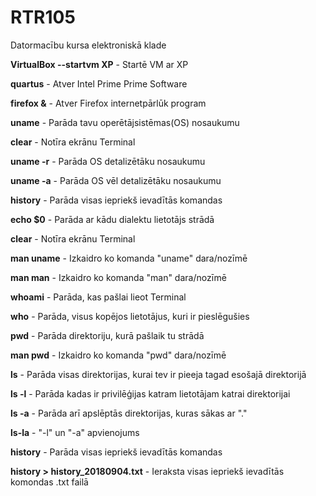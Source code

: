 # RTR105
Datormacību kursa elektroniskā klade

<b>VirtualBox --startvm XP</b> - Startē VM ar XP

<b>quartus</b> - Atver Intel Prime Prime Software

<b>firefox &</b> - Atver Firefox internetpārlūk program

<b>uname</b> - Parāda tavu operētājsistēmas(OS) nosaukumu

<b>clear</b> - Notīra ekrānu Terminal

<b>uname -r</b> - Parāda OS detalizētāku nosaukumu

<b>uname -a</b> - Parāda OS vēl detalizētāku nosaukumu

<b>history</b> - Parāda visas iepriekš ievadītās komandas

<b>echo $0</b> - Parāda ar kādu dialektu lietotājs strādā

<b>clear</b> - Notīra ekrānu Terminal

<b>man uname</b> - Izkaidro ko komanda "uname" dara/nozīmē

<b>man man</b> - Izkaidro ko komanda "man" dara/nozīmē

<b>whoami</b> - Parāda, kas pašlai lieot Terminal

<b>who</b> - Parāda, visus kopējos lietotājus, kuri ir pieslēgušies

<b>pwd</b> - Parāda direktoriju, kurā pašlaik tu strādā

<b>man pwd</b> - Izkaidro ko komanda "pwd" dara/nozīmē

<b>ls</b> - Parāda visas direktorijas, kurai tev ir pieeja tagad esošajā direktorijā

<b>ls -l</b> - Parāda kadas ir privilēģijas katram lietotājam katrai direktorijai

<b>ls -a</b> - Parāda arī apslēptās direktorijas, kuras sākas ar "."

<b>ls-la</b> - "-l" un "-a" apvienojums

<b>history</b> - Parāda visas iepriekš ievadītās komandas

<b>history > history_20180904.txt</b> - Ieraksta visas iepriekš ievadītās komondas .txt failā

